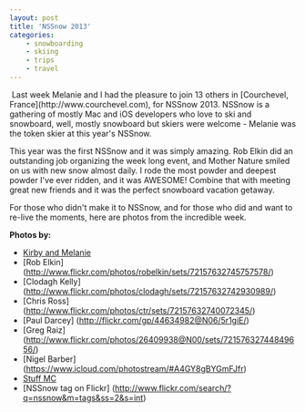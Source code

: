 ```yaml
---
layout: post
title: 'NSSnow 2013'
categories:
    - snowboarding
    - skiing
    - trips
    - travel
---
```

<img src="http://photos.thecave.com/Trips/Ski-and-Snowboard-Trips/NSSnow-2013/i-dq5gQjT/0/Th/IMG_1069-Th.jpg" alt="" border="0" class="alignleft" />
Last week Melanie and I had the pleasure to join 13 others in [Courchevel, France](http://www.courchevel.com), for NSSnow 2013. NSSnow is a gathering of mostly Mac and iOS developers who love to ski and snowboard, well, mostly snowboard but skiers were welcome - Melanie was the token skier at this year's NSSnow. 

This year was the first NSSnow and it was simply amazing. Rob Elkin did an outstanding job organizing the week long event, and Mother Nature smiled on us with new snow almost daily. I rode the most powder and deepest powder I've ever ridden, and it was AWESOME! Combine that with meeting great new friends and it was the perfect snowboard vacation getaway.

For those who didn't make it to NSSnow, and for those who did and want to re-live the moments, here are photos from the incredible week.

**Photos by:**

- [Kirby and Melanie](http://www.flickr.com/photos/kirbyturner/sets/72157632749826895/)
- [Rob Elkin] (http://www.flickr.com/photos/robelkin/sets/72157632745757578/)
- [Clodagh Kelly] (http://www.flickr.com/photos/clodagh/sets/72157632742930989/)
- [Chris Ross] (http://www.flickr.com/photos/ctr/sets/72157632740072345/)
- [Paul Darcey] (http://flickr.com/gp/44634982@N06/5r1giE/)
- [Greg Raiz] (http://www.flickr.com/photos/26409938@N00/sets/72157632744849656/)
- [Nigel Barber] (https://www.icloud.com/photostream/#A4GY8gBYGmFJfr)
- [Stuff MC](http://www.flickr.com/photos/stuffmc/sets/72157632691830865/)
- [NSSnow tag on Flickr] (http://www.flickr.com/search/?q=nssnow&m=tags&ss=2&s=int)
